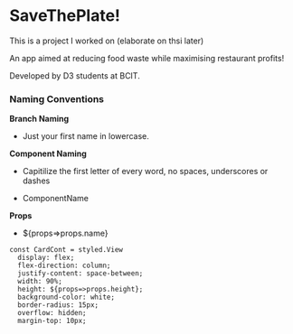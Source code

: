 # SaveThePlate!

This is a project I worked on (elaborate on thsi later)

An app aimed at reducing food waste while maximising restaurant profits! 

Developed by D3 students at BCIT.

### Naming Conventions

__Branch Naming__

 * Just your first name in lowercase.



__Component Naming__

 * Capitilize the first letter of every word, no spaces, underscores or dashes

 * ComponentName



__Props__

- ${props=>props.name}

```
const CardCont = styled.View
  display: flex;
  flex-direction: column;
  justify-content: space-between;
  width: 90%;
  height: ${props=>props.height};
  background-color: white;
  border-radius: 15px;
  overflow: hidden;
  margin-top: 10px;

```
